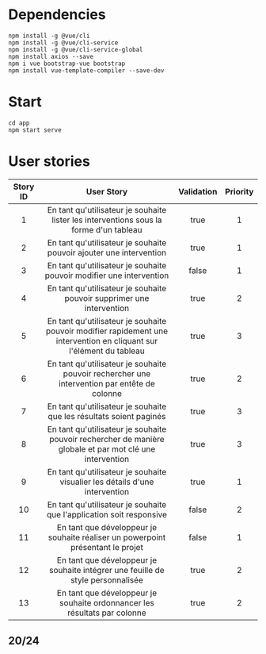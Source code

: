 # Dependencies
```
npm install -g @vue/cli
npm install -g @vue/cli-service
npm install -g @vue/cli-service-global
npm install axios --save
npm i vue bootstrap-vue bootstrap
npm install vue-template-compiler --save-dev
```
# Start
```
cd app
npm start serve
```
# User stories
**Story ID**|**User Story**|**Validation**|**Priority**
:-----:|:-----:|:-----:|:-----:
1|En tant qu'utilisateur je souhaite lister les interventions sous la forme d'un tableau|true|1
2|En tant qu'utilisateur je souhaite pouvoir ajouter une intervention|true|1
3|En tant qu'utilisateur je souhaite pouvoir modifier une intervention|false|1
4|En tant qu'utilisateur je souhaite pouvoir supprimer une intervention|true|2
5|En tant qu'utilisateur je souhaite pouvoir modifier rapidement une intervention en cliquant sur l'élément du tableau|true|3
6|En tant qu'utilisateur je souhaite pouvoir rechercher une intervention par entête de colonne|true|2
7|En tant qu'utilisateur je souhaite que les résultats soient paginés|true|3
8|En tant qu'utilisateur je souhaite pouvoir rechercher de manière globale et par mot clé une intervention|true|3
9|En tant qu'utilisateur je souhaite visualier les détails d'une intervention|true|1
10|En tant qu'utilisateur je souhaite que l'application soit responsive|false|2
11|En tant que développeur je souhaite réaliser un powerpoint présentant le projet|false|1
12|En tant que développeur je souhaite intégrer une feuille de style personnalisée|true|2
13|En tant que développeur je souhaite ordonnancer les résultats par colonne|true|2
## 20/24